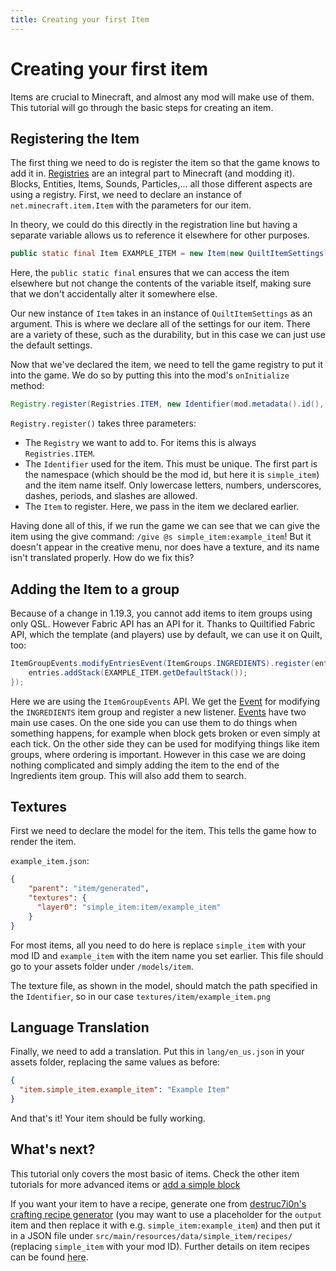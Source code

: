 ```yaml
---
title: Creating your first Item
---
```


# Creating your first item

<!-- This is migrated from the old wiki and modified to match 1.20, with some additions -->
Items are crucial to Minecraft, and almost any mod will make use of them. This tutorial will go through the basic steps for creating an item.

## Registering the Item
The first thing we need to do is register the item so that the game knows to add it in. [Registries](TODO) are an integral part to Minecraft (and modding it). Blocks, Entities, Items, Sounds, Particles,... all those different aspects are using a registry. First, we need to declare an instance of `net.minecraft.item.Item` with the parameters for our item.

In theory, we could do this directly in the registration line but having a separate variable allows us to reference it elsewhere for other purposes.

```java
public static final Item EXAMPLE_ITEM = new Item(new QuiltItemSettings());
```

Here, the `public static final` ensures that we can access the item elsewhere but not change the contents of the variable itself, making sure that we don't accidentally alter it somewhere else.

Our new instance of `Item` takes in an instance of `QuiltItemSettings` as an argument. This is where we declare all of the settings for our item. There are a variety of these, such as the durability, but in this case we can just use the default settings.

Now that we've declared the item, we need to tell the game registry to put it into the game. We do so by putting this into the mod's `onInitialize` method:

```java
Registry.register(Registries.ITEM, new Identifier(mod.metadata().id(), "example_item"), EXAMPLE_ITEM);
```

`Registry.register()` takes three parameters:

- The `Registry` we want to add to. For items this is always `Registries.ITEM`.
- The `Identifier` used for the item. This must be unique. The first part is the namespace (which should be the mod id, but here it is `simple_item`) and the item name itself. Only lowercase letters, numbers, underscores, dashes, periods, and slashes are allowed.
- The `Item` to register. Here, we pass in the item we declared earlier.

Having done all of this, if we run the game we can see that we can give the item using the give command: `/give @s simple_item:example_item`! But it doesn't appear in the creative menu, nor does have a texture, and its name isn't translated properly. How do we fix this?

## Adding the Item to a group

Because of a change in 1.19.3, you cannot add items to item groups using only QSL. However Fabric API has an API for it. Thanks to Quiltified Fabric API, which the template (and players) use by default, we can use it on Quilt, too:

```java
ItemGroupEvents.modifyEntriesEvent(ItemGroups.INGREDIENTS).register(entries -> {
	entries.addStack(EXAMPLE_ITEM.getDefaultStack());
});
```

Here we are using the `ItemGroupEvents` API. We get the [Event](TODO) for modifying the `INGREDIENTS` item group and register a new listener. [Events](TODO) have two main use cases. On the one side you can use them to do things when something happens, for example when block gets broken or even simply at each tick. On the other side they can be used for modifying things like item groups, where ordering is important. However in this case we are doing nothing complicated and simply adding the item to the end of the Ingredients item group. This will also add them to search.

## Textures
First we need to declare the model for the item. This tells the game how to render the item.

`example_item.json`:
```json
{
    "parent": "item/generated",
    "textures": {
      "layer0": "simple_item:item/example_item"
    }
}
```

For most items, all you need to do here is replace `simple_item` with your mod ID and `example_item` with the item name you set earlier. This file should go to your assets folder under `/models/item`.

The texture file, as shown in the model, should match the path specified in the `Identifier`, so in our case `textures/item/example_item.png`

## Language Translation

Finally, we need to add a translation. Put this in `lang/en_us.json` in your assets folder, replacing the same values as before:

```json
{
  "item.simple_item.example_item": "Example Item"
}
```

And that's it! Your item should be fully working.


## What's next?
This tutorial only covers the most basic of items. Check the other item tutorials for more advanced items or [add a simple block](TODO)

If you want your item to have a recipe, generate one from [destruc7i0n's crafting recipe generator](https://crafting.thedestruc7i0n.ca/) (you may want to use a placeholder for the `output` item and then replace it with e.g. `simple_item:example_item`) and then put it in a JSON file under `src/main/resources/data/simple_item/recipes/` (replacing `simple_item` with your mod ID). Further details on item recipes can be found <abbr title="This documentation is not done yet, but it will be soon!">here</abbr>.